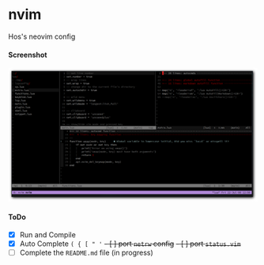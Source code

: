 # nvim
Hos's neovim config

#### Screenshot

![init-lua](shots/shot-init-lua.png)

#### ToDo

- [x] Run and Compile
- [x] Auto Complete `( { [ " '`
~~- [ ] port `netrw` config~~
~~- [ ] port `status.vim`~~
- [ ] Complete the `README.md` file (in progress)

